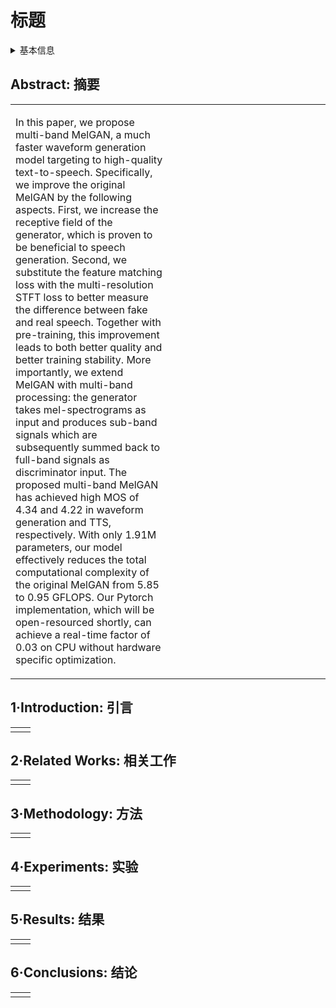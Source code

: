 # 标题

<details>
<summary>基本信息</summary>

- 标题: "Multi-band MelGAN: Faster Waveform Generation for High-Quality Text-to-Speech"
- 作者:
  - 01 Geng Yang, Shan Yang, Kai Liu, Peng Fang, Wei Chen, Lei Xie
- 链接:
  - [ArXiv](https://arxiv.org/abs/2005.05106)
  - [Publication](https://doi.org/10.1109/SLT48900.2021.9383551)
  - [Github]()
  - [Demo](http://yanggeng1995.github.io/demo)
- 文件:
  - [ArXiv](_PDF/2005.05106v2__Multi-Band_MelGAN__Faster_Waveform_Generation_for_High-Quality_TTS.pdf)
  - [Publication](_PDF/2005.05106p0__Multi-Band_MelGAN__SLT2021.pdf)

</details>

## Abstract: 摘要

<table><tr><td width="50%">

In this paper, we propose multi-band MelGAN, a much faster waveform generation model targeting to high-quality text-to-speech.
Specifically, we improve the original MelGAN by the following aspects.
First, we increase the receptive field of the generator, which is proven to be beneficial to speech generation.
Second, we substitute the feature matching loss with the multi-resolution STFT loss to better measure the difference between fake and real speech.
Together with pre-training, this improvement leads to both better quality and better training stability.
More importantly, we extend MelGAN with multi-band processing: the generator takes mel-spectrograms as input and produces sub-band signals which are subsequently summed back to full-band signals as discriminator input.
The proposed multi-band MelGAN has achieved high MOS of 4.34 and 4.22 in waveform generation and TTS, respectively.
With only 1.91M parameters, our model effectively reduces the total computational complexity of the original MelGAN from 5.85 to 0.95 GFLOPS.
Our Pytorch implementation, which will be open-resourced shortly, can achieve a real-time factor of 0.03 on CPU without hardware specific optimization.

</td><td>

</td></tr></table>

## 1·Introduction: 引言

<table><tr><td width="50%">

</td><td>

</td></tr></table>

## 2·Related Works: 相关工作

<table><tr><td width="50%">

</td><td>

</td></tr></table>

## 3·Methodology: 方法

<table><tr><td width="50%">

</td><td>

</td></tr></table>

## 4·Experiments: 实验

<table><tr><td width="50%">

</td><td>

</td></tr></table>

## 5·Results: 结果

<table><tr><td width="50%">

</td><td>

</td></tr></table>

## 6·Conclusions: 结论

<table><tr><td width="50%">

</td><td>

</td></tr></table>
